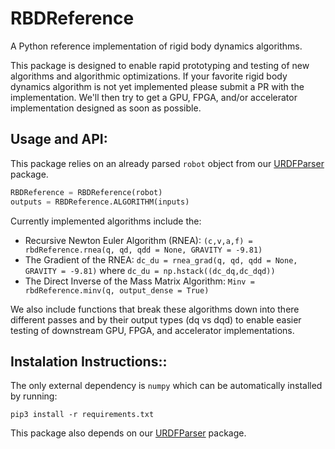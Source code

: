# RBDReference

A Python reference implementation of rigid body dynamics algorithms.

This package is designed to enable rapid prototyping and testing of new algorithms and algorithmic optimizations. If your favorite rigid body dynamics algorithm is not yet implemented please submit a PR with the implementation. We'll then try to get a GPU, FPGA, and/or accelerator implementation designed as soon as possible.

## Usage and API:
This package relies on an already parsed ```robot``` object from our [URDFParser](https://github.com/robot-acceleration/URDFParser) package.
```python
RBDReference = RBDReference(robot)
outputs = RBDReference.ALGORITHM(inputs)
```

Currently implemented algorithms include the:
+ Recursive Newton Euler Algorithm (RNEA): ```(c,v,a,f) = rbdReference.rnea(q, qd, qdd = None, GRAVITY = -9.81)```
+ The Gradient of the RNEA: ```dc_du = rnea_grad(q, qd, qdd = None, GRAVITY = -9.81)``` where ```dc_du = np.hstack((dc_dq,dc_dqd))```
+ The Direct Inverse of the Mass Matrix Algorithm: ```Minv = rbdReference.minv(q, output_dense = True)```

We also include functions that break these algorithms down into there different passes and by their output types (dq vs dqd) to enable easier testing of downstream GPU, FPGA, and accelerator implementations.

## Instalation Instructions::
The only external dependency is ```numpy``` which can be automatically installed by running:
```shell
pip3 install -r requirements.txt
```
This package also depends on our [URDFParser](https://github.com/robot-acceleration/URDFParser) package.

